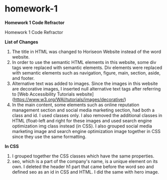 # homework-1
**Homework 1 Code Refractor**

Homework 1 Code Refractor

**List of Changes**

1. The title in HTML was changed to Horiseon Website instead of the word website. 
2. In order to use the semantic HTML elements in this website, some div tags were replaced with semantic elements. Div elements were replaced with semantic elements such as navigation, figure, main, section, aside, and footer.
3. Alternative text was added to images. Since the images in this website are decorative images, I inserted null alternative text tags after referring to [Web Accessibility Tutorials website] (https://www.w3.org/WAI/tutorials/images/decorative/)
4. In the main content, some elements such as online reputation management section and social media marketing section, had both a class and id. I used classes only. I also removed the additional classes in HTML (float-left and right for these images and used search engine optimization img class instead (in CSS). I also grouped social media marketing image and search engine optimization image together in CSS since they use the same formatting. 

**In CSS**
1. I grouped together the CSS classes which have the same properties. 
2. seo, which is a part of the company's name, is a unique element on its own. I deleted the header h1 part that came before the word seo and defined seo as an id in CSS and HTML. I did the same with hero image. 
